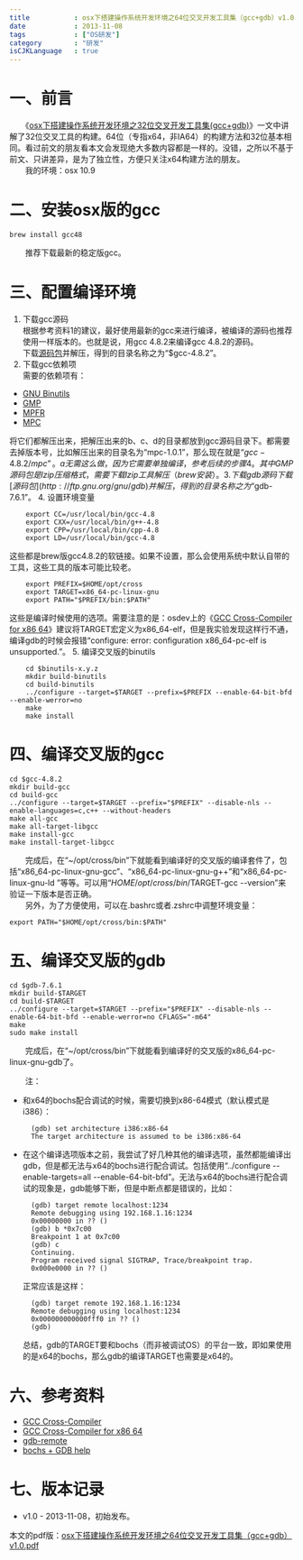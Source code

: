 ```yaml
---
title           : osx下搭建操作系统开发环境之64位交叉开发工具集（gcc+gdb）v1.0
date            : 2013-11-08
tags            : ["OS研发"]
category        : "研发"
isCJKLanguage   : true
---
```


# 一、前言 #
　　《[osx下搭建操作系统开发环境之32位交叉开发工具集(gcc+gdb)](http://boxcounter.com/2013/11/04/osx%E4%B8%8B%E6%90%AD%E5%BB%BA%E6%93%8D%E4%BD%9C%E7%B3%BB%E7%BB%9F%E5%BC%80%E5%8F%91%E7%8E%AF%E5%A2%83%E4%B9%8B32%E4%BD%8D%E4%BA%A4%E5%8F%89%E5%BC%80%E5%8F%91%E5%B7%A5%E5%85%B7%E9%9B%86%EF%BC%88gcc+gdb%EF%BC%89v1.1)》一文中讲解了32位交叉工具的构建。64位（专指x64，非IA64）的构建方法和32位基本相同。看过前文的朋友看本文会发现绝大多数内容都是一样的。没错，之所以不基于前文、只讲差异，是为了独立性，方便只关注x64构建方法的朋友。  
　　我的环境：osx 10.9


# 二、安装osx版的gcc #
    brew install gcc48
　　推荐下载最新的稳定版gcc。


# 三、配置编译环境 #

1. 下载gcc源码  
   根据参考资料1的建议，最好使用最新的gcc来进行编译，被编译的源码也推荐使用一样版本的。也就是说，用gcc 4.8.2来编译gcc 4.8.2的源码。  
   下载[源码包](http://ftp.gnu.org/gnu/gcc)并解压，得到的目录名称之为“$gcc-4.8.2”。
2. 下载gcc依赖项  
   需要的依赖项有：
  * [GNU Binutils](https://gnu.org/software/binutils/)
  * [GMP](http://gmplib.org/)
  * [MPFR](http://www.mpfr.org/)
  * [MPC](http://multiprecision.org/)

   将它们都解压出来，把解压出来的b、c、d的目录都放到gcc源码目录下。都需要去掉版本号，比如解压出来的目录名为“mpc-1.0.1”，那么现在就是“$gcc-4.8.2/mpc”。a无需这么做，因为它需要单独编译，参考后续的步骤4。  
   其中GMP源码包是lzip压缩格式，需要下载lzip工具解压（brew安装）。
3. 下载gdb源码  
   下载[源码包](http://ftp.gnu.org/gnu/gdb)并解压，得到的目录名称之为“$gdb-7.6.1”。
4. 设置环境变量

        export CC=/usr/local/bin/gcc-4.8
        export CXX=/usr/local/bin/g++-4.8
        export CPP=/usr/local/bin/cpp-4.8
        export LD=/usr/local/bin/gcc-4.8
   这些都是brew版gcc4.8.2的软链接。如果不设置，那么会使用系统中默认自带的工具，这些工具的版本可能比较老。
       
        export PREFIX=$HOME/opt/cross
        export TARGET=x86_64-pc-linux-gnu
        export PATH="$PREFIX/bin:$PATH"
   这些是编译时候使用的选项。需要注意的是：osdev上的《[GCC Cross-Compiler for x86 64](http://wiki.osdev.org/GCC_Cross-Compiler_for_x86_64)》建议将TARGET宏定义为x86_64-elf，但是我实验发现这样行不通，编译gdb的时候会报错“configure: error: configuration x86_64-pc-elf is unsupported.”。
5. 编译交叉版的binutils

        cd $binutils-x.y.z
        mkdir build-binutils
        cd build-binutils
        ../configure --target=$TARGET --prefix=$PREFIX --enable-64-bit-bfd --enable-werror=no
        make
        make install


# 四、编译交叉版的gcc #
    cd $gcc-4.8.2
    mkdir build-gcc
    cd build-gcc
    ../configure --target=$TARGET --prefix="$PREFIX" --disable-nls --enable-languages=c,c++ --without-headers
    make all-gcc
    make all-target-libgcc
    make install-gcc
    make install-target-libgcc
　　完成后，在“~/opt/cross/bin”下就能看到编译好的交叉版的编译套件了，包括“x86\_64-pc-linux-gnu-gcc”、“x86\_64-pc-linux-gnu-g++”和“x86\_64-pc-linux-gnu-ld ”等等。可以用“$HOME/opt/cross/bin/$TARGET-gcc --version”来验证一下版本是否正确。  
　　另外，为了方便使用，可以在.bashrc或者.zshrc中调整环境变量：

    export PATH="$HOME/opt/cross/bin:$PATH"


# 五、编译交叉版的gdb #
    cd $gdb-7.6.1
    mkdir build-$TARGET
    cd build-$TARGET
    ../configure --target=$TARGET --prefix="$PREFIX" --disable-nls --enable-64-bit-bfd --enable-werror=no CFLAGS="-m64"
    make
    sudo make install

　　完成后，在“~/opt/cross/bin”下就能看到编译好的交叉版的x86_64-pc-linux-gnu-gdb了。

　　注：

* 和x64的bochs配合调试的时候，需要切换到x86-64模式（默认模式是i386）：

        (gdb) set architecture i386:x86-64
        The target architecture is assumed to be i386:x86-64
* 在这个编译选项版本之前，我尝试了好几种其他的编译选项，虽然都能编译出gdb，但是都无法与x64的bochs进行配合调试。包括使用“../configure --enable-targets=all --enable-64-bit-bfd”。无法与x64的bochs进行配合调试的现象是，gdb能够下断，但是中断点都是错误的，比如：

        (gdb) target remote localhost:1234
        Remote debugging using 192.168.1.16:1234
        0x00000000 in ?? ()
        (gdb) b *0x7c00
        Breakpoint 1 at 0x7c00
        (gdb) c
        Continuing.
        Program received signal SIGTRAP, Trace/breakpoint trap.
        0x000e0000 in ?? ()
  正常应该是这样：

        (gdb) target remote 192.168.1.16:1234
        Remote debugging using localhost:1234
        0x000000000000fff0 in ?? ()
        (gdb)
  总结，gdb的TARGET要和bochs（而非被调试OS）的平台一致，即如果使用的是x64的bochs，那么gdb的编译TARGET也需要是x64的。


# 六、参考资料 #

* [GCC Cross-Compiler](http://wiki.osdev.org/GCC_Cross-Compiler)
* [GCC Cross-Compiler for x86 64](http://wiki.osdev.org/GCC_Cross-Compiler_for_x86_64)
* [gdb-remote](http://www.cs.utah.edu/~manua/sim_doc/simics-reference-manual-public-all/topic96.html)
* [bochs + GDB help](http://sourceforge.net/p/bochs/discussion/39592/thread/a489c7f1)


# 七、版本记录 #

* v1.0 - 2013-11-08，初始发布。


本文的pdf版：[osx下搭建操作系统开发环境之64位交叉开发工具集（gcc+gdb）v1.0.pdf](/attachments/2013-11-08/osx下搭建操作系统开发环境之64位交叉开发工具集（gcc+gdb）v1.0.pdf)
